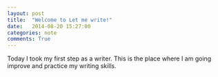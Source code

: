 ```yaml
---
layout: post
title:  "Welcome to Let me write!"
date:   2014-08-20 15:27:00
categories: note
comments: True
---
```

Today I took my first step as a writer. This is the place where I am going improve and practice my writing skills.
